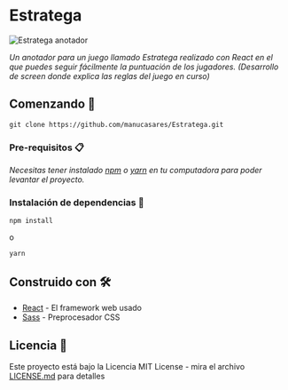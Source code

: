 # Estratega

![Estratega anotador](https://i.imgur.com/c68Sd2c.png "Estratega anotador")

_Un anotador para un juego llamado Estratega realizado con React en el que puedes seguir fácilmente la puntuación de los jugadores. (Desarrollo de screen donde explica las reglas del juego en curso)_

## Comenzando 🚀

```
git clone https://github.com/manucasares/Estratega.git
```


### Pre-requisitos 📋

_Necesitas tener instalado [npm](https://www.npmjs.com/) o [yarn](https://yarnpkg.com/) en tu computadora para poder levantar el proyecto._


### Instalación de dependencias 🔧


```
npm install
```
o
```
yarn
```


## Construido con 🛠️


* [React](https://es.reactjs.org/) - El framework web usado
* [Sass](https://sass-lang.com/) - Preprocesador CSS


## Licencia 📄

Este proyecto está bajo la Licencia MIT License - mira el archivo [LICENSE.md](LICENSE.md) para detalles
